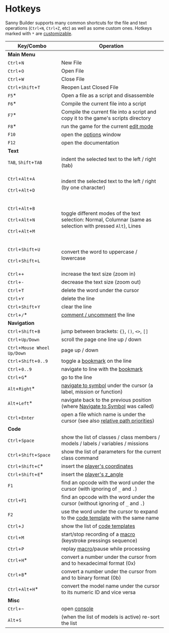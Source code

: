 # Hotkeys

Sanny Builder supports many common shortcuts for the file and text operations (`Ctrl+N`, `Ctrl+Z`, etc) as well as some custom ones.  Hotkeys marked with `*` are [customizable](options/hotkeys.md).

| Key/Combo                                                                                                                                                                | Operation                                                                                                            |
| ------------------------------------------------------------------------------------------------------------------------------------------------------------------------ | -------------------------------------------------------------------------------------------------------------------- |
| **Main Menu**                                                                                                                                                            |                                                                                                                      |
| `Ctrl`+`N`                                                                                                                                                               | New File                                                                                                             |
| `Ctrl`+`O`                                                                                                                                                               | Open File                                                                                                            |
| `Ctrl`+`W`                                                                                                                                                               | Close File                                                                                                           |
| `Ctrl`+`Shift`+`T`                                                                                                                                                       | Reopen Last Closed File                                                                                              |
| `F5`\*                                                                                                                                                                   | Open a file as a script and disassemble                                                                              |
| `F6`\*                                                                                                                                                                   | Compile the current file into a script                                                                               |
| `F7`\*                                                                                                                                                                   | Compile the current file into a script and copy it to the game's scripts directory                                   |
| `F8`\*                                                                                                                                                                   | run the game for the current [edit mode](../edit-modes/)                                                             |
| `F10`                                                                                                                                                                    | open the [options](options/) window                                                                                  |
| `F12`                                                                                                                                                                    | open the documentation                                                                                               |
| **Text**                                                                                                                                                                 |                                                                                                                      |
| `TAB`, `Shift`+`TAB`                                                                                                                                                     | indent the selected text to the left / right (tab)                                                                   |
| <p><code>Ctrl</code>+<code>Alt</code>+<code>A</code></p><p><code>Ctrl</code>+<code>Alt</code>+<code>D</code></p>                                                         | indent the selected text to the left / right (by one character)                                                      |
| <p><code>Ctrl</code>+<code>Alt</code>+<code>B</code></p><p><code>Ctrl</code>+<code>Alt</code>+<code>N</code></p><p><code>Ctrl</code>+<code>Alt</code>+<code>M</code></p> | toggle different modes of the text selection: Normal, Columnar (same as selection with pressed `Alt`), Lines         |
| <p><code>Ctrl</code>+<code>Shift</code>+<code>U</code></p><p><code>Ctrl</code>+<code>Shift</code>+<code>L</code></p>                                                     | convert the word to uppercase / lowercase                                                                            |
| `Ctrl`+`+`                                                                                                                                                               | increase the text size (zoom in)                                                                                     |
| `Ctrl`+`-`                                                                                                                                                               | decrease the text size (zoom out)                                                                                    |
| `Ctrl`+`T`                                                                                                                                                               | delete the word under the cursor                                                                                     |
| `Ctrl`+`Y`                                                                                                                                                               | delete the line                                                                                                      |
| `Ctrl`+`Shift`+`Y`                                                                                                                                                       | clear the line                                                                                                       |
| `Ctrl`+`/`\*                                                                                                                                                             | [comment / uncomment](../coding/comments.md) the line                                                                |
| **Navigation**                                                                                                                                                           |                                                                                                                      |
| `Ctrl`+`Shift`+`B`                                                                                                                                                       | jump between brackets: `{}`, `()`, `<>`, `[]`                                                                        |
| `Ctrl`+`Up/Down`                                                                                                                                                         | scroll the page one line up / down                                                                                   |
| `Ctrl`+`Mouse Wheel Up/Down`                                                                                                                                             | page up / down                                                                                                       |
| `Ctrl`+`Shift`+`0..9`                                                                                                                                                    | toggle a [bookmark](features.md#bookmarks-quick-jump) on the line                                                    |
| `Ctrl`+`0..9`                                                                                                                                                            | navigate to line with the [bookmark](features.md#bookmarks-quick-jump)                                               |
| `Ctrl`+`G`\*                                                                                                                                                             | go to the line                                                                                                       |
| `Alt`+`Right`\*                                                                                                                                                          | [navigate to symbol](features.md#navigate-to-symbol) under the cursor (a label, mission or function)                 |
| `Alt`+`Left`\*                                                                                                                                                           | navigate back to the previous position (where [Navigate to Symbol](features.md#navigate-to-symbol) was called)       |
| `Ctrl`+`Enter`                                                                                                                                                           | open a file which name is under the cursor (see also [relative path priorities](../coding/directives.md#usdinclude)) |
| **Code**                                                                                                                                                                 |                                                                                                                      |
| `Ctrl`+`Space`                                                                                                                                                           | show the list of classes / class members / models / labels / variables / missions                                    |
| `Ctrl`+`Shift`+`Space`                                                                                                                                                   | show the list of parameters for the current class command                                                            |
| `Ctrl`+`Shift`+`C`\*                                                                                                                                                     | insert the [player's coordinates](features.md#player-coordinates-management)                                         |
| `Ctrl`+`Shift`+`E`\*                                                                                                                                                     | insert the [player's z\_angle](features.md#player-coordinates-management)                                            |
| `F1`                                                                                                                                                                     | find an opcode with the word under the cursor (with ignoring of `_` and `.`)                                         |
| `Ctrl`+`F1`                                                                                                                                                              | find an opcode with the word under the cursor (without ignoring of `_` and `.`)                                      |
| `F2`                                                                                                                                                                     | use the word under the cursor to expand to the [code template](../edit-modes/code-templates.md) with the same name   |
| `Ctrl`+`J`                                                                                                                                                               | show the list of [code templates](../edit-modes/code-templates.md)                                                   |
| `Ctrl`+`M`                                                                                                                                                               | start/stop recording of a [macro ](features.md#keypress-recording-macro)(keystroke pressings sequence)               |
| `Ctrl`+`P`                                                                                                                                                               | replay [macro](features.md#keypress-recording-macro)/pause while processing                                          |
| `Ctrl`+`H`\*                                                                                                                                                             | convert a number under the cursor from and to hexadecimal format (0x)                                                |
| `Ctrl`+`B`\*                                                                                                                                                             | convert a number under the cursor from and to binary format (0b)                                                     |
| `Ctrl`+`Alt`+`H`\*                                                                                                                                                       | convert the model name under the cursor to its numeric ID and vice versa                                             |
| **Misc**                                                                                                                                                                 |                                                                                                                      |
| `Ctrl`+`~`                                                                                                                                                               | open [console](console.md)                                                                                           |
| `Alt`+`S`                                                                                                                                                                | (when the list of models is active) re-sort the list                                                                 |
